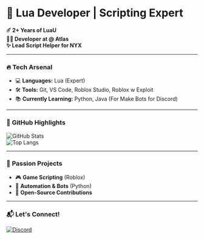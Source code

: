 # 🚀 **Lua Developer | Scripting Expert**  

**☄️ 2+ Years of LuaU**  
**🧑‍💻 Developer at @ Atlas**  
**✨ Lead Script Helper for NYX**  

---

### 🔥 **Tech Arsenal**  
- 💻 **Languages:** Lua (Expert)
- 🛠️ **Tools:** Git, VS Code, Roblox Studio, Roblox w Exploit
- 📚 **Currently Learning:** Python, Java (For Make Bots for Discord)

---

### 🌟 **GitHub Highlights**  
![GitHub Stats](https://github-readme-stats.vercel.app/api?username=zFor3st&show_icons=true&count_private=true&theme=radical&hide_title=true)  
![Top Langs](https://github-readme-stats.vercel.app/api/top-langs/?username=zFor3st&layout=compact&theme=radical)  

---

### 🎯 **Passion Projects**  
- 🎮 **Game Scripting** (Roblox)  
- 🤖 **Automation & Bots** (Python)  
- 📜 **Open-Source Contributions**  

---

### 📬 **Let's Connect!**  
[![Discord](https://img.shields.io/badge/Discord-ppppp87780h%23980488038742384680-7289DA?style=flat&logo=discord)](https://discord.com/users/980488038742384680)  
